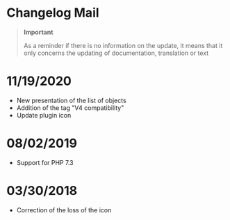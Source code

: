 # Changelog Mail

>**Important**
>
>As a reminder if there is no information on the update, it means that it only concerns the updating of documentation, translation or text

# 11/19/2020

- New presentation of the list of objects
- Addition of the tag "V4 compatibility"
- Update plugin icon

# 08/02/2019

- Support for PHP 7.3

# 03/30/2018

- Correction of the loss of the icon
